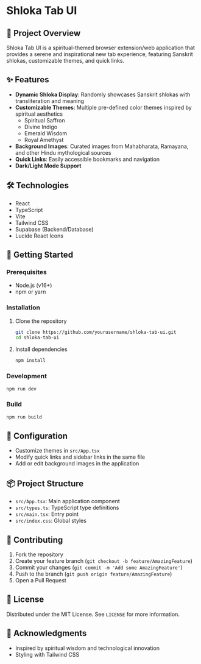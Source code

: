 # Shloka Tab UI

## 🌟 Project Overview
Shloka Tab UI is a spiritual-themed browser extension/web application that provides a serene and inspirational new tab experience, featuring Sanskrit shlokas, customizable themes, and quick links.

## ✨ Features
- **Dynamic Shloka Display**: Randomly showcases Sanskrit shlokas with transliteration and meaning
- **Customizable Themes**: Multiple pre-defined color themes inspired by spiritual aesthetics
  - Spiritual Saffron
  - Divine Indigo
  - Emerald Wisdom
  - Royal Amethyst
- **Background Images**: Curated images from Mahabharata, Ramayana, and other Hindu mythological sources
- **Quick Links**: Easily accessible bookmarks and navigation
- **Dark/Light Mode Support**

## 🛠 Technologies
- React
- TypeScript
- Vite
- Tailwind CSS
- Supabase (Backend/Database)
- Lucide React Icons

## 🚀 Getting Started

### Prerequisites
- Node.js (v16+)
- npm or yarn

### Installation
1. Clone the repository
   ```bash
   git clone https://github.com/yourusername/shloka-tab-ui.git
   cd shloka-tab-ui
   ```

2. Install dependencies
   ```bash
   npm install
   ```
### Development
```bash
npm run dev
```

### Build
```bash
npm run build
```

## 🔧 Configuration
- Customize themes in `src/App.tsx`
- Modify quick links and sidebar links in the same file
- Add or edit background images in the application

## 📦 Project Structure
- `src/App.tsx`: Main application component
- `src/types.ts`: TypeScript type definitions
- `src/main.tsx`: Entry point
- `src/index.css`: Global styles

## 🤝 Contributing
1. Fork the repository
2. Create your feature branch (`git checkout -b feature/AmazingFeature`)
3. Commit your changes (`git commit -m 'Add some AmazingFeature'`)
4. Push to the branch (`git push origin feature/AmazingFeature`)
5. Open a Pull Request

## 📄 License
Distributed under the MIT License. See `LICENSE` for more information.

## 🙏 Acknowledgments
- Inspired by spiritual wisdom and technological innovation
- Styling with Tailwind CSS
